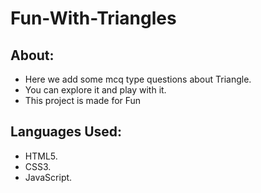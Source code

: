# Fun-With-Triangles

## About:


- Here we add some mcq type questions about Triangle.
- You can explore it and play with it.
- This project is made for Fun

## Languages Used:

- HTML5.
- CSS3.
- JavaScript.
